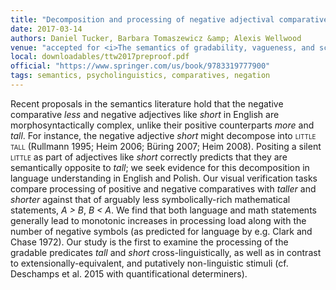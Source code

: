```yaml
---
title: "Decomposition and processing of negative adjectival comparatives"
date: 2017-03-14
authors: Daniel Tucker, Barbara Tomaszewicz &amp; Alexis Wellwood
venue: "accepted for <i>The semantics of gradability, vagueness, and scale structure: Experimental perspectives</i>, Cognition and Mind series, Springer"
local: downloadables/ttw2017preproof.pdf
official: "https://www.springer.com/us/book/9783319777900"
tags: semantics, psycholinguistics, comparatives, negation
---
```


Recent proposals in the semantics literature hold that the negative comparative *less* and negative adjectives like *short* in English are morphosyntactically complex, unlike their positive counterparts *more* and *tall*. For instance, the negative adjective *short* might decompose into <span style="font-variant:small-caps;">little tall</span> (Rullmann 1995; Heim 2006; B&uuml;ring 2007; Heim 2008). Positing a silent <span style="font-variant:small-caps;">little</span> as part of adjectives like *short* correctly predicts that they are semantically opposite to *tall*; we seek evidence for this decomposition in language understanding in English and Polish. Our visual verification tasks compare processing of positive and negative comparatives with *taller* and *shorter* against that of arguably less symbolically-rich mathematical statements, *A > B*, *B < A*. We find that both language and math statements generally lead to monotonic increases in processing load along with the number of negative symbols (as predicted for language by e.g. Clark and Chase 1972). Our study is the first to examine the processing of the gradable predicates *tall* and *short* cross-linguistically, as well as in contrast to extensionally-equivalent, and putatively non-linguistic stimuli (cf. Deschamps et al. 2015 with quantificational determiners).